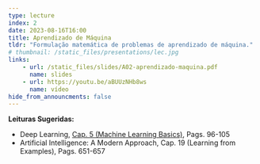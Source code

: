 ```yaml
---
type: lecture
index: 2
date: 2023-08-16T16:00
title: Aprendizado de Máquina
tldr: "Formulação matemática de problemas de aprendizado de máquina."
# thumbnail: /static_files/presentations/lec.jpg
links: 
    - url: /static_files/slides/A02-aprendizado-maquina.pdf
      name: slides
    - url: https://youtu.be/aBUUzNHb8ws
      name: vídeo
hide_from_announcments: false
---
```

**Leituras Sugeridas:**
- Deep Learning, [Cap. 5 (Machine Learning Basics)](https://www.deeplearningbook.org/contents/ml.html), Pags. 96-105
- Artificial Intelligence: A Modern Approach, Cap. 19 (Learning from Examples), Pags. 651-657 